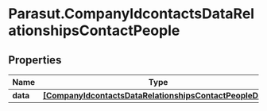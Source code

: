 # Parasut.CompanyIdcontactsDataRelationshipsContactPeople

## Properties
Name | Type | Description | Notes
------------ | ------------- | ------------- | -------------
**data** | [**[CompanyIdcontactsDataRelationshipsContactPeopleData]**](CompanyIdcontactsDataRelationshipsContactPeopleData.md) |  | [optional] 


